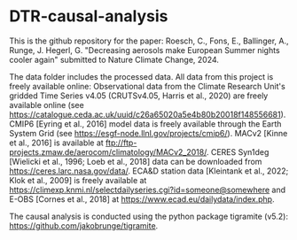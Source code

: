 # DTR-causal-analysis

This is the github repository for the paper: 
Roesch, C., Fons, E., Ballinger, A., Runge, J. Hegerl, G. "Decreasing aerosols make European Summer nights cooler again" submitted to Nature Climate Change, 2024. 

The data folder includes the processed data. All data from this project is freely available online: Observational data from the Climate Research Unit's gridded Time Series v4.05 (CRUTSv4.05, Harris et al., 2020) are freely available online (see https://catalogue.ceda.ac.uk/uuid/c26a65020a5e4b80b20018f148556681). CMIP6 [Eyring et al., 2016] model data is freely available through the Earth System Grid (see https://esgf-node.llnl.gov/projects/cmip6/). MACv2 [Kinne et al., 2016] is available at ftp://ftp-projects.zmaw.de/aerocom/climatology/MACv2_2018/. CERES Syn1deg [Wielicki et al., 1996; Loeb et al., 2018] data can be downloaded from https://ceres.larc.nasa.gov/data/. ECA\&D station data [Kleintank et al., 2022; Klok et al., 2009] is freely available at https://climexp.knmi.nl/selectdailyseries.cgi?id=someone@somewhere and E-OBS [Cornes et al., 2018] at https://www.ecad.eu/dailydata/index.php. 

The causal analysis is conducted using the python package tigramite (v5.2): https://github.com/jakobrunge/tigramite.

